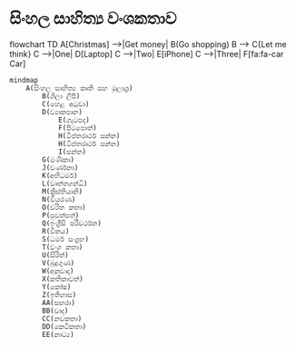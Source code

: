 # සිංහල සාහිත්‍ය වංශකතාව

flowchart TD
    A[Christmas] -->|Get money| B(Go shopping)
    B --> C{Let me think}
    C -->|One| D[Laptop]
    C -->|Two| E[iPhone]
    C -->|Three| F[fa:fa-car Car]




```mermaid
mindmap
    A(සිංහල සාහිත්‍ය කෘති සහ මූලාශ්‍ර)
        B(ශිලා ලිපි)
        C(හෙළ අටුවා)
        D(ව්‍යාකපාන)
            E(ගැටපද)
            F(පිටපොත්)
            H(ටිප්තරාර්ථ සන්න)
            H(ටිප්තරාර්ථ සන්න)
            I(සන්න)
        G(මණිකා)
        J(වර්ණනා)
        K(අභිධර්ම)
        L(වෘත්තගන්ධි)
        M(ක්‍රිස්තියානි)
        N(වියරණ)
        O(චරිත කතා)
        P(පුවත්පත්)
        Q(ඉංග්‍රීසි පරිවර්ථන)
        R(විනය)
        S(ධර්ම සංග්‍රහ)
        T(වංශ කතා)
        U(සිරිත්)
        V(බුදුගුණ)
        W(අනුවාද)
        X(කතිකාවත්)
        Y(කෝෂ)
        Z(ඉතිහාස)
        AA(සඟරා)
        BB(වාද)
        CC(නවකතා)
        DD(කෙටිකතා)
        EE(නාට්‍ය)
```
